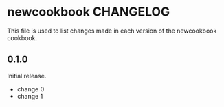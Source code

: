 # newcookbook CHANGELOG

This file is used to list changes made in each version of the newcookbook cookbook.

## 0.1.0

Initial release.

- change 0
- change 1
